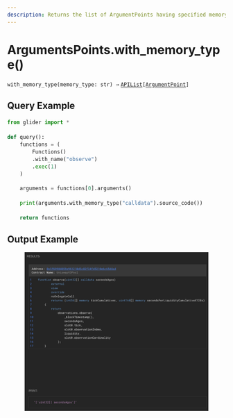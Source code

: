 ```yaml
---
description: Returns the list of ArgumentPoints having specified memory type.
---
```


# ArgumentsPoints.with\_memory\_type()

`with_memory_type(memory_type: str) →` [`APIList`](../../iterables/apilist.md)`[`[`ArgumentPoint`](../argumentpoint.md)`]`



## Query Example

```python
from glider import *

def query():
    functions = (
        Functions()
        .with_name("observe")
        .exec(1)
    )

    arguments = functions[0].arguments()

    print(arguments.with_memory_type("calldata").source_code())

    return functions
```

## Output Example

<figure><img src="../../../.gitbook/assets/image (10) (1) (1) (1) (1).png" alt=""><figcaption></figcaption></figure>



